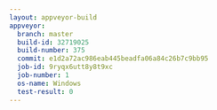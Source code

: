 ```yaml
---
layout: appveyor-build
appveyor:
  branch: master
  build-id: 32719025
  build-number: 375
  commit: e1d2a72ac986eab445beadfa06a84c26b7c9bb95
  job-id: 9ryqx6utt8y8t9xc
  job-number: 1
  os-name: Windows
  test-result: 0
---
```

